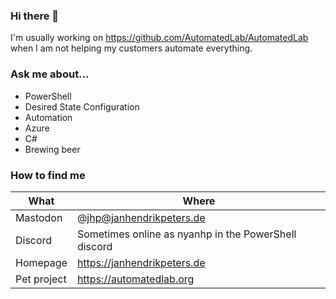 ### Hi there 👋

I'm usually working on https://github.com/AutomatedLab/AutomatedLab when I am not helping my customers automate everything.

### Ask me about...

- PowerShell
- Desired State Configuration
- Automation
- Azure
- C#
- Brewing beer

### How to find me

| What | Where |
|--- | --- |
| Mastodon | @jhp@janhendrikpeters.de |
| Discord | Sometimes online as nyanhp in the PowerShell discord |
| Homepage | https://janhendrikpeters.de |
| Pet project | https://automatedlab.org |
